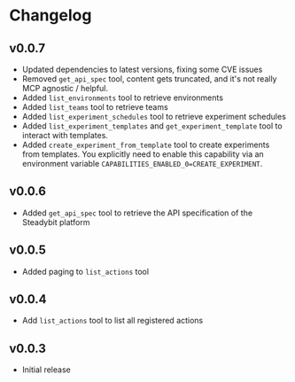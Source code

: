 # Changelog

## v0.0.7

- Updated dependencies to latest versions, fixing some CVE issues
- Removed `get_api_spec` tool, content gets truncated, and it's not really MCP agnostic / helpful.
- Added `list_environments` tool to retrieve environments
- Added `list_teams` tool to retrieve teams
- Added `list_experiment_schedules` tool to retrieve experiment schedules
- Added `list_experiment_templates` and `get_experiment_template` tool to interact with templates.
- Added `create_experiment_from_template` tool to create experiments from templates. You explicitly need to enable this
  capability via an environment variable `CAPABILITIES_ENABLED_0=CREATE_EXPERIMENT`.

## v0.0.6

- Added `get_api_spec` tool to retrieve the API specification of the Steadybit platform

## v0.0.5

- Added paging to `list_actions` tool

## v0.0.4

- Add `list_actions` tool to list all registered actions

## v0.0.3

- Initial release
